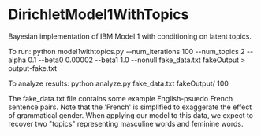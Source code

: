DirichletModel1WithTopics
=========================

Bayesian implementation of IBM Model 1 with conditioning on latent topics.

To run:
python model1withtopics.py --num_iterations 100 --num_topics 2 --alpha 0.1 --beta0 0.00002 --beta1 1.0 --nonull fake_data.txt fakeOutput > output-fake.txt

To analyze results:
python analyze.py fake_data.txt fakeOutput/ 100

The fake_data.txt file contains some example English-psuedo French sentence pairs. Note that the 'French' is simplified to exaggerate the effect of grammatical gender.
When applying our model to this data, we expect to recover two "topics" representing masculine words and feminine words.
